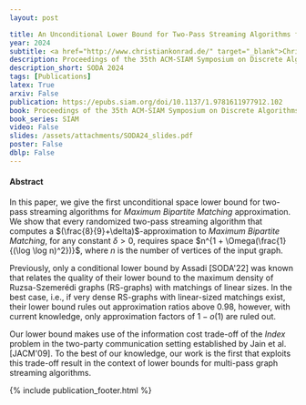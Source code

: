 ```yaml
---
layout: post

title: An Unconditional Lower Bound for Two-Pass Streaming Algorithms for Maximum Matching Approximation
year: 2024
subtitle: <a href="http://www.christiankonrad.de/" target="_blank">Christian Konrad</a>, Kheeran K. Naidu
description: Proceedings of the 35th ACM-SIAM Symposium on Discrete Algorithms
description_short: SODA 2024
tags: [Publications]
latex: True
arxiv: False
publication: https://epubs.siam.org/doi/10.1137/1.9781611977912.102
book: Proceedings of the 35th ACM-SIAM Symposium on Discrete Algorithms
book_series: SIAM
video: False
slides: /assets/attachments/SODA24_slides.pdf
poster: False
dblp: False
---
```


#### Abstract

In this paper, we give the first unconditional space lower bound for two-pass streaming algorithms for *Maximum Bipartite Matching* approximation. We show that every randomized two-pass streaming algorithm that computes a $(\frac{8}{9}+\delta)$-approximation to *Maximum Bipartite Matching*, for any constant $\delta > 0$, requires space $n^{1 + \Omega(\frac{1}{(\log \log n)^2})}$, where $n$ is the number of vertices of the input graph.
    
Previously, only a conditional lower bound by Assadi [SODA'22] was known that relates the quality of their lower bound to the maximum density of Ruzsa-Szemerédi graphs (RS-graphs) with matchings of linear sizes. In the best case, i.e., if very dense RS-graphs with linear-sized matchings exist, their lower bound rules out approximation ratios above $0.98$, however, with current knowledge, only approximation factors of $1-o(1)$ are ruled out.
    
Our lower bound makes use of the information cost trade-off of the *Index* problem  in the two-party communication setting established by Jain et al.  [JACM'09]. To the best of our knowledge, our work is the first that exploits this trade-off result in the context of lower bounds for multi-pass graph streaming algorithms. 


{% include publication_footer.html %}